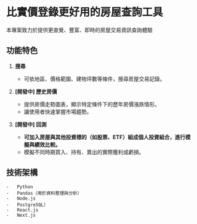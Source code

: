 # 比實價登錄更好用的房屋查詢工具

本專案致力於提供更直覺、豐富、即時的房屋交易資訊查詢體驗

## 功能特色

1. **搜尋**

    - 可依地區、價格範圍、建物坪數等條件，搜尋房屋交易記錄。

2. **[開發中] 歷史房價**

    - 提供房價走勢圖表，顯示特定條件下的歷年房價漲跌情形。
    - 讓使用者快速掌握市場趨勢。

3. **[開發中] 回測**
    - **可加入房屋與其他投資標的（如股票、ETF）組成個人投資組合，進行模擬與績效比較。**
    - 模擬不同時期買入、持有、賣出的實際獲利或虧損。

## 技術架構

    -   Python
    -   Pandas（用於資料整理與分析）
    -   Node.js
    -   PostgreSQL）
    -   React.js
    -   Next.js
